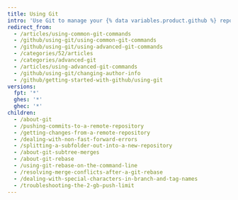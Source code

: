 ```yaml
---
title: Using Git
intro: 'Use Git to manage your {% data variables.product.github %} repositories from your computer.'
redirect_from:
  - /articles/using-common-git-commands
  - /github/using-git/using-common-git-commands
  - /github/using-git/using-advanced-git-commands
  - /categories/52/articles
  - /categories/advanced-git
  - /articles/using-advanced-git-commands
  - /github/using-git/changing-author-info
  - /github/getting-started-with-github/using-git
versions:
  fpt: '*'
  ghes: '*'
  ghec: '*'
children:
  - /about-git
  - /pushing-commits-to-a-remote-repository
  - /getting-changes-from-a-remote-repository
  - /dealing-with-non-fast-forward-errors
  - /splitting-a-subfolder-out-into-a-new-repository
  - /about-git-subtree-merges
  - /about-git-rebase
  - /using-git-rebase-on-the-command-line
  - /resolving-merge-conflicts-after-a-git-rebase
  - /dealing-with-special-characters-in-branch-and-tag-names
  - /troubleshooting-the-2-gb-push-limit
---
```

